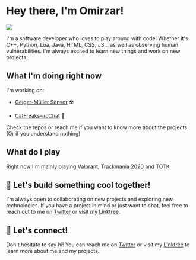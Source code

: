 # Hey there, I'm Omirzar! 
<img src = "https://www.icegif.com/wp-content/uploads/2022/03/icegif-67.gif">


I'm a software developer who loves to play around with code! Whether it's C++, Python, Lua, Java, HTML, CSS, JS... as well as observing human vulnerabilities. I'm always excited to learn new things and work on new projects. 


## What I'm doing right now

I'm working on:
- [Geiger-Müller Sensor](https://github.com/4Xsample/Idees-per-Arduino/tree/main/Geiger%20Web%20Esp32-C3) ☢️

- [CatFreaks-ircChat](https://github.com/Omirzar1337/CatFreaks-ircChat/tree/main) 📡

Check the repos or reach me if you want to know more about the projects (Or if you understand nothing)

## What do I play

Right now I'm mainly playing Valorant, Trackmania 2020 and TOTK

## 🤖 Let's build something cool together!

I'm always open to collaborating on new projects and exploring new technologies. If you have a project in mind or just want to chat, feel free to reach out to me on [Twitter](https://twitter.com/Omirzar1337) or visit my [Linktree](https://linktr.ee/hornystar).


## 🌟 Let's connect!

Don't hesitate to say hi! You can reach me on [Twitter](https://twitter.com/Omirzar1337) or visit my [Linktree](https://linktr.ee/hornystar) to learn more about me and my projects.
